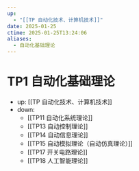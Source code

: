 ```yaml
---
up:
  - "[[TP 自动化技术、计算机技术]]"
date: 2025-01-25
ctime: 2025-01-25T13:24:06
aliases:
  - 自动化基础理论
---
```


# TP1 自动化基础理论

- up: [[TP 自动化技术、计算机技术]]
- down:	
	- [[TP11 自动化系统理论]]
	- [[TP13 自动控制理论]]
	- [[TP14 自动信息理论]]
	- [[TP15 自动模拟理论（自动仿真理论）]]
	- [[TP17 开关电路理论]]
	- [[TP18 人工智能理论]]
	
